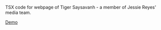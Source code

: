 TSX code for webpage of Tiger Saysavanh - a member of Jessie Reyes' media team.

[Demo](https://www.tigersaysavanh.com/)
